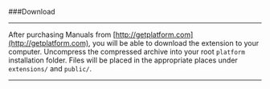 ###Download

----------

After purchasing Manuals from [http://getplatform.com](http://getplatform.com), you will be able to download the extension to your computer. Uncompress the compressed archive into your root `platform` installation folder. Files will be placed in the appropriate places under `extensions/` and `public/`.

----------
